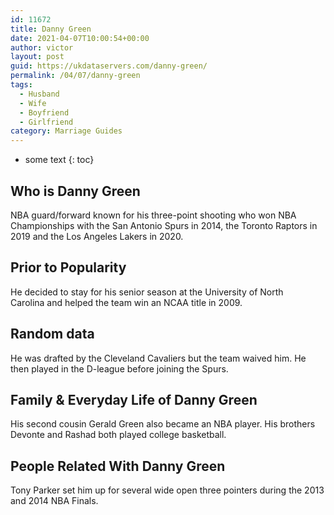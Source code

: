 ```yaml
---
id: 11672
title: Danny Green
date: 2021-04-07T10:00:54+00:00
author: victor
layout: post
guid: https://ukdataservers.com/danny-green/
permalink: /04/07/danny-green
tags:
  - Husband
  - Wife
  - Boyfriend
  - Girlfriend
category: Marriage Guides
---
```


* some text
{: toc}


## Who is Danny Green



NBA guard/forward known for his three-point shooting who won NBA Championships with the San Antonio Spurs in 2014, the Toronto Raptors in 2019 and the Los Angeles Lakers in 2020. 

                
                
                
## Prior to Popularity



He decided to stay for his senior season at the University of North Carolina and helped the team win an NCAA title in 2009.

                
                
                
## Random data



He was drafted by the Cleveland Cavaliers but the team waived him. He then played in the D-league before joining the Spurs.

                
                
                
## Family & Everyday Life of Danny Green



His second cousin Gerald Green also became an NBA player. His brothers Devonte and Rashad both played college basketball.

                
                
                
## People Related With Danny Green



Tony Parker set him up for several wide open three pointers during the 2013 and 2014 NBA Finals.

                
              
            
          
          
          